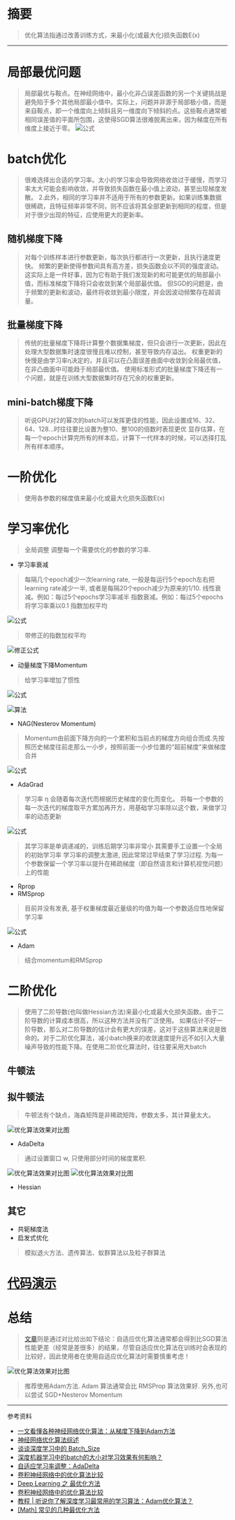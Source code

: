# 摘要
> 优化算法指通过改善训练方式，来最小化(或最大化)损失函数E(x)
---
# 局部最优问题
> 局部最优与鞍点。在神经网络中，最小化非凸误差函数的另一个关键挑战是避免陷于多个其他局部最小值中。实际上，问题并非源于局部极小值，而是来自鞍点，即一个维度向上倾斜且另一维度向下倾斜的点。这些鞍点通常被相同误差值的平面所包围，这使得SGD算法很难脱离出来，因为梯度在所有维度上接近于零。
![公式](https://raw.githubusercontent.com/gdyshi/ml_optimize/master/md_pic/20160909001936276.gif)

# batch优化
> 很难选择出合适的学习率。太小的学习率会导致网络收敛过于缓慢，而学习率太大可能会影响收敛，并导致损失函数在最小值上波动，甚至出现梯度发散。
2.此外，相同的学习率并不适用于所有的参数更新。如果训练集数据很稀疏，且特征频率非常不同，则不应该将其全部更新到相同的程度，但是对于很少出现的特征，应使用更大的更新率。

## 随机梯度下降
> 对每个训练样本进行参数更新，每次执行都进行一次更新，且执行速度更快。
频繁的更新使得参数间具有高方差，损失函数会以不同的强度波动。这实际上是一件好事，因为它有助于我们发现新的和可能更优的局部最小值，而标准梯度下降将只会收敛到某个局部最优值。
但SGD的问题是，由于频繁的更新和波动，最终将收敛到最小限度，并会因波动频繁存在超调量。

## 批量梯度下降
> 传统的批量梯度下降将计算整个数据集梯度，但只会进行一次更新，因此在处理大型数据集时速度很慢且难以控制，甚至导致内存溢出。
权重更新的快慢是由学习率η决定的，并且可以在凸面误差曲面中收敛到全局最优值，在非凸曲面中可能趋于局部最优值。
使用标准形式的批量梯度下降还有一个问题，就是在训练大型数据集时存在冗余的权重更新。

## mini-batch梯度下降
> 听说GPU对2的幂次的batch可以发挥更佳的性能，因此设置成16、32、64、128...时往往要比设置为整10、整100的倍数时表现更优
显存估算，在每一个epoch计算完所有的样本后，计算下一代样本的时候，可以选择打乱所有样本顺序。

# 一阶优化
> 使用各参数的梯度值来最小化或最大化损失函数E(x)

# 学习率优化
> 全局调整
调整每一个需要优化的参数的学习率.
- 学习率衰减
> 每隔几个epoch减少一次learning rate, 一般是每运行5个epoch左右把learning rate减少一半, 或者是每隔20个epoch减少为原来的1/10.
线性衰减。例如：每过5个epochs学习率减半
指数衰减。例如：每过5个epochs将学习率乘以0.1 
> 指数加权平均

![公式](https://raw.githubusercontent.com/gdyshi/ml_optimize/master/md_pic/搜狗截图20180101204317.png)
> 带修正的指数加权平均

![修正公式](https://raw.githubusercontent.com/gdyshi/ml_optimize/master/md_pic/搜狗截图20180101205314.png)

- 动量梯度下降Momentum
> 给学习率增加了惯性

![公式](https://raw.githubusercontent.com/gdyshi/ml_optimize/master/md_pic/20170521223752521.png)

![算法](https://raw.githubusercontent.com/gdyshi/ml_optimize/master/md_pic/20170521224015304.png)

- NAG(Nesterov Momentum)
> Momentum由前面下降方向的一个累积和当前点的梯度方向组合而成.先按照历史梯度往前走那么一小步，按照前面一小步位置的“超前梯度”来做梯度合并

![公式](https://raw.githubusercontent.com/gdyshi/ml_optimize/master/md_pic/搜狗截图20180101211507.png)
- AdaGrad
> 学习率 η 会随着每次迭代而根据历史梯度的变化而变化。
> 将每一个参数的每一次迭代的梯度取平方累加再开方，用基础学习率除以这个数，来做学习率的动态更新

![公式](https://raw.githubusercontent.com/gdyshi/ml_optimize/master/md_pic/搜狗截图20180101212512.png)
>其学习率是单调递减的，训练后期学习率非常小
其需要手工设置一个全局的初始学习率
学习率的调整太激进, 因此常常过早结束了学习过程.
为每一个参数保留一个学习率以提升在稀疏梯度（即自然语言和计算机视觉问题）上的性能
- Rprop
- RMSprop
> 目前并没有发表, 基于权重梯度最近量级的均值为每一个参数适应性地保留学习率

![公式](https://raw.githubusercontent.com/gdyshi/ml_optimize/master/md_pic/搜狗截图20180101214206.png)
- Adam
> 结合momentum和RMSprop

# 二阶优化
> 使用了二阶导数(也叫做Hessian方法)来最小化或最大化损失函数。由于二阶导数的计算成本很高，所以这种方法并没有广泛使用。
如果估计不好一阶导数，那么对二阶导数的估计会有更大的误差，这对于这些算法来说是致命的。对于二阶优化算法，减小batch换来的收敛速度提升远不如引入大量噪声导致的性能下降。在使用二阶优化算法时，往往要采用大batch
## 牛顿法
## 拟牛顿法
> 牛顿法有个缺点，海森矩阵是非稀疏矩阵，参数太多，其计算量太大。

![优化算法效果对比图](https://raw.githubusercontent.com/gdyshi/ml_optimize/master/md_pic/搜狗截图20180101212904.png)
- AdaDelta
> 通过设置窗口 w, 只使用部分时间的梯度累积.

![优化算法效果对比图](https://raw.githubusercontent.com/gdyshi/ml_optimize/master/md_pic/搜狗截图20180101212816.png)
![优化算法效果对比图](https://raw.githubusercontent.com/gdyshi/ml_optimize/master/md_pic/搜狗截图20180101214020.png)
- Hessian
## 其它
- 共轭梯度法
- 启发式优化
> 模拟退火方法、遗传算法、蚁群算法以及粒子群算法

# [代码演示](https://github.com/gdyshi/ml_optimize.git)
# 总结
> [文章](doc\1705.08292.pdf)则是通过对比给出如下结论：自适应优化算法通常都会得到比SGD算法性能更差（经常是差很多）的结果，尽管自适应优化算法在训练时会表现的比较好，因此使用者在使用自适应优化算法时需要慎重考虑！

![优化算法效果对比图](https://raw.githubusercontent.com/gdyshi/ml_optimize/master/md_pic/20170605150229100.png)

> 推荐使用Adam方法. Adam 算法通常会比 RMSProp 算法效果好. 另外,也可以尝试 SGD+Nesterov Momentum
---
参考资料
- [一文看懂各种神经网络优化算法：从梯度下降到Adam方法](http://www.sohu.com/a/149921578_610300)
- [神经网络优化算法综述](http://blog.csdn.net/young_gy/article/details/72633202)
- [谈谈深度学习中的 Batch_Size](http://blog.csdn.net/ycheng_sjtu/article/details/49804041)
- [深度机器学习中的batch的大小对学习效果有何影响？](https://www.zhihu.com/question/32673260)
- [自适应学习率调整：AdaDelta](https://www.cnblogs.com/neopenx/p/4768388.html)
- [卷积神经网络中的优化算法比较](http://shuokay.com/2016/06/11/optimization/)
- [Deep Learning 之 最优化方法](http://blog.csdn.net/BVL10101111/article/details/72614711)
- [卷积神经网络中的优化算法比较](http://shuokay.com/2016/06/11/optimization/)
- [教程 | 听说你了解深度学习最常用的学习算法：Adam优化算法？](http://www.sohu.com/a/156495506_465975)
- [[Math] 常见的几种最优化方法](https://www.cnblogs.com/maybe2030/p/4751804.html)
